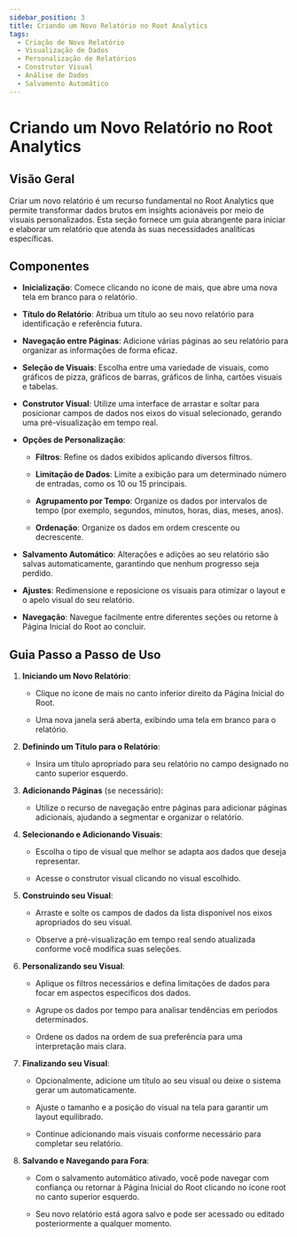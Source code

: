 ```yaml
---
sidebar_position: 3 
title: Criando um Novo Relatório no Root Analytics
tags:
  - Criação de Novo Relatório
  - Visualização de Dados
  - Personalização de Relatórios
  - Construtor Visual
  - Análise de Dados
  - Salvamento Automático
---
```


# Criando um Novo Relatório no Root Analytics

## Visão Geral

Criar um novo relatório é um recurso fundamental no Root Analytics que permite transformar dados brutos em insights acionáveis por meio de visuais personalizados. Esta seção fornece um guia abrangente para iniciar e elaborar um relatório que atenda às suas necessidades analíticas específicas.

## Componentes

- **Inicialização**: Comece clicando no ícone de mais, que abre uma nova tela em branco para o relatório.

- **Título do Relatório**: Atribua um título ao seu novo relatório para identificação e referência futura.

- **Navegação entre Páginas**: Adicione várias páginas ao seu relatório para organizar as informações de forma eficaz.

- **Seleção de Visuais**: Escolha entre uma variedade de visuais, como gráficos de pizza, gráficos de barras, gráficos de linha, cartões visuais e tabelas.

- **Construtor Visual**: Utilize uma interface de arrastar e soltar para posicionar campos de dados nos eixos do visual selecionado, gerando uma pré-visualização em tempo real.

- **Opções de Personalização**:

  - **Filtros**: Refine os dados exibidos aplicando diversos filtros.

  - **Limitação de Dados**: Limite a exibição para um determinado número de entradas, como os 10 ou 15 principais.

  - **Agrupamento por Tempo**: Organize os dados por intervalos de tempo (por exemplo, segundos, minutos, horas, dias, meses, anos).

  - **Ordenação**: Organize os dados em ordem crescente ou decrescente.

- **Salvamento Automático**: Alterações e adições ao seu relatório são salvas automaticamente, garantindo que nenhum progresso seja perdido.

- **Ajustes**: Redimensione e reposicione os visuais para otimizar o layout e o apelo visual do seu relatório.

- **Navegação**: Navegue facilmente entre diferentes seções ou retorne à Página Inicial do Root ao concluir.

## Guia Passo a Passo de Uso

1.  **Iniciando um Novo Relatório**:

    - Clique no ícone de mais no canto inferior direito da Página Inicial do Root.

    - Uma nova janela será aberta, exibindo uma tela em branco para o relatório.

2.  **Definindo um Título para o Relatório**:

    - Insira um título apropriado para seu relatório no campo designado no canto superior esquerdo.

3.  **Adicionando Páginas** (se necessário):

    - Utilize o recurso de navegação entre páginas para adicionar páginas adicionais, ajudando a segmentar e organizar o relatório.

4.  **Selecionando e Adicionando Visuais**:

    - Escolha o tipo de visual que melhor se adapta aos dados que deseja representar.

    - Acesse o construtor visual clicando no visual escolhido.

5.  **Construindo seu Visual**:

    - Arraste e solte os campos de dados da lista disponível nos eixos apropriados do seu visual.

    - Observe a pré-visualização em tempo real sendo atualizada conforme você modifica suas seleções.

6.  **Personalizando seu Visual**:

    - Aplique os filtros necessários e defina limitações de dados para focar em aspectos específicos dos dados.

    - Agrupe os dados por tempo para analisar tendências em períodos determinados.

    - Ordene os dados na ordem de sua preferência para uma interpretação mais clara.

7.  **Finalizando seu Visual**:

    - Opcionalmente, adicione um título ao seu visual ou deixe o sistema gerar um automaticamente.

    - Ajuste o tamanho e a posição do visual na tela para garantir um layout equilibrado.

    - Continue adicionando mais visuais conforme necessário para completar seu relatório.

8.  **Salvando e Navegando para Fora**:

    - Com o salvamento automático ativado, você pode navegar com confiança ou retornar à Página Inicial do Root clicando no ícone root no canto superior esquerdo.

    - Seu novo relatório está agora salvo e pode ser acessado ou editado posteriormente a qualquer momento.


